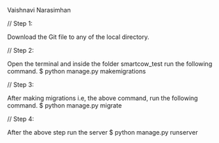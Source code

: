 Vaishnavi Narasimhan

// Step 1:

Download the Git file to any of the local directory.  

// Step 2:

Open the terminal and inside the folder smartcow_test run the following command.
$ python manage.py makemigrations

// Step 3:

After making migrations i.e, the above command, run the following command.
$ python manage.py migrate

// Step 4:

After the above step run the server
$ python manage.py runserver